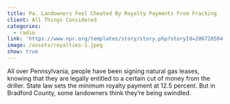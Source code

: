 ```yaml
---
title: Pa. Landowners Feel Cheated By Royalty Payments From Fracking
client: All Things Considered
categories:
  - radio
link: 'https://www.npr.org/templates/story/story.php?storyId=206728504'
image: /assets/royalties-1.jpeg
show: true
---
```


All over Pennsylvania, people have been signing natural gas leases, knowing that they are legally entitled to a certain cut of money from the driller. State law sets the minimum royalty payment at 12.5 percent. But in Bradford County, some landowners think they’re being swindled.